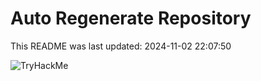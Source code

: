 # Auto Regenerate Repository

This README was last updated: 2024-11-02 22:07:50

 ![TryHackMe](https://tryhackme.com/badge/533634)